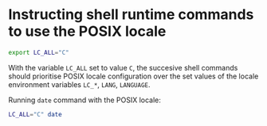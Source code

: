 # Instructing shell runtime commands to use the POSIX locale

```sh
export LC_ALL="C"
```

With the variable `LC_ALL` set to value `C`, the succesive shell commands should prioritise POSIX locale configuration over the set values of the locale environment variables `LC_*`, `LANG`, `LANGUAGE`.

Running `date` command with the POSIX locale:

```sh
LC_ALL="C" date
```
